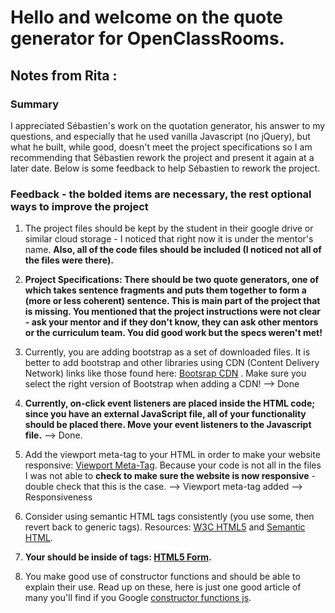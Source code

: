 # Hello and welcome on the quote generator for OpenClassRooms.

## Notes from Rita : 
### Summary

I appreciated Sébastien's work on the quotation generator, his answer to my questions, and especially that he used vanilla Javascript (no jQuery), but what he built, while good, doesn't meet the project specifications so I am recommending that Sébastien rework the project and present it again at a later date. Below is some feedback to help Sébastien to rework the project.

### Feedback - **the bolded items are necessary, the rest optional ways to improve the project**

1. The project files should be kept by the student in their google drive or similar cloud storage - I noticed that right now it is under the mentor's name. **Also, all of the code files should be included (I noticed not all of the files were there).** 

2. **Project Specifications: There should be two quote generators, one of which takes sentence fragments and puts them together to form a (more or less coherent) sentence. This is main part of the project that is missing. You mentioned that the project instructions were not clear - ask your mentor and if they don't know, they can ask other mentors or the curriculum team. You did good work but the specs weren't met!** 

3. Currently, you are adding bootstrap as a set of downloaded files. It is better to add bootstrap and other libraries using CDN (Content Delivery Network) links like those found here: [Bootsrap CDN](https://www.bootstrapcdn.com/) . Make sure you select the right version of Bootstrap when adding a CDN!
--> Done

4. **Currently, on-click event listeners are placed inside the HTML code; since you have an external JavaScript file, all of your functionality should be placed there. Move your event listeners to the Javascript file.** 
--> Done.

5. Add the viewport meta-tag to your HTML in order to make your website responsive: [Viewport Meta-Tag](https://developer.mozilla.org/en-US/docs/Mozilla/Mobile/Viewport_meta_tag). Because your code is not all in the files I was not able to **check to make sure the website is now responsive** - double check that this is the case.
--> Viewport meta-tag added
--> Responsiveness

6. Consider using semantic HTML tags consistently (you use some, then revert back to generic
tags). Resources: [W3C HTML5](https://www.w3schools.com/html/html5_semantic_elements.asp) and [Semantic HTML](https://www.lifewire.com/why-use-semantic-html-3468271).

7. **Your should be inside of tags: [HTML5 Form](https://developer.mozilla.org/en-US/docs/Learn/HTML/Forms/How_to_structure_an_HTML_form).**

8. You make good use of constructor functions and should be able to explain their use. Read up on these, here is just one good article of many you'll find if you Google [constructor functions js](https://thejsguy.com/tutorials/javascript-constructor-functions-and-classes).

